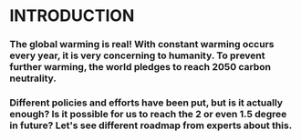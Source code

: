 # INTRODUCTION

### The global warming is real! With constant warming occurs every year, it is very concerning to humanity. To prevent further warming, the world pledges to reach 2050 carbon neutrality. 
### Different policies and efforts have been put, but is it actually enough? Is it possible for us to reach the 2 or even 1.5 degree in future? Let's see different roadmap from experts about this.
